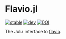 # Flavio.jl

[![stable](https://img.shields.io/badge/docs-stable-9558B2)](https://mrbuche.github.io/Flavio.jl/stable)
[![dev](https://img.shields.io/badge/docs-dev-9558B2)](https://mrbuche.github.io/Flavio.jl/dev)
[![DOI](https://img.shields.io/badge/DOI-10.5281/zenodo.10157479-9558B2)](https://doi.org/10.5281/zenodo.10157479)

The Julia interface to [flavio](https://github.com/mrbuche/flavio).

